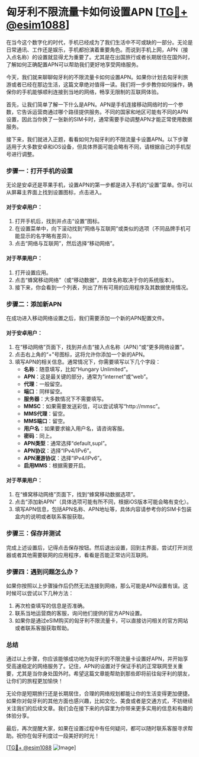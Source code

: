# 匈牙利不限流量卡如何设置APN [[TG💪+ @esim1088](https://t.me/s/esim1088)]

在当今这个数字化的时代，手机已经成为了我们生活中不可或缺的一部分。无论是日常通讯、工作还是娱乐，手机都扮演着重要角色。而说到手机上网，APN（接入点名称）的设置就显得尤为重要了。尤其是在出国旅行或者长期居住在国外时，了解如何正确配置APN可以帮助我们更好地享受网络服务。

今天，我们就来聊聊匈牙利的不限流量卡如何设置APN。如果你计划去匈牙利旅游或者已经在那边生活，这篇文章绝对值得一读。我们将一步步教你如何操作，确保你的手机能够顺利连接到当地的网络，畅享无限制的互联网体验。

首先，让我们简单了解一下什么是APN。APN是手机连接移动网络时的一个参数，它告诉运营商通过哪个路径提供服务。不同的国家和地区可能有不同的APN设置，因此当你换了一张新的SIM卡时，通常需要手动调整APN才能正常使用数据服务。

接下来，我们就进入正题，看看如何为匈牙利的不限流量卡设置APN。以下步骤适用于大多数安卓和iOS设备，但具体界面可能会略有不同，请根据自己的手机型号进行调整。

### 步骤一：打开手机的设置

无论是安卓还是苹果手机，设置APN的第一步都是进入手机的“设置”菜单。你可以从屏幕主界面上找到设置图标，点击进入。

#### 对于安卓用户：
1. 打开手机后，找到并点击“设置”图标。
2. 在设置菜单中，向下滚动找到“网络与互联网”或类似的选项（不同品牌手机可能显示的名字略有差异）。
3. 点击“网络与互联网”，然后选择“移动网络”。

#### 对于苹果用户：
1. 打开设置应用。
2. 点击“蜂窝移动网络”（或“移动数据”，具体名称取决于你的系统版本）。
3. 接下来，你会看到一个列表，列出了所有可用的应用程序及其数据使用情况。

### 步骤二：添加新APN

在成功进入移动网络设置之后，我们需要添加一个新的APN配置文件。

#### 对于安卓用户：
1. 在“移动网络”页面下，找到并点击“接入点名称（APN）”或“更多网络设置”。
2. 点击右上角的“+”号图标，这将允许你添加一个新的APN。
3. 填写APN的相关信息。通常情况下，你需要填写以下几个字段：
   - **名称**：随意填写，比如“Hungary Unlimited”。
   - **APN**：这是最关键的部分，通常为“internet”或“web”。
   - **代理**：一般留空。
   - **端口**：同样留空。
   - **服务器**：大多数情况下不需要填写。
   - **MMSC**：如果需要发送彩信，可以尝试填写“http://mmsc”。
   - **MMS代理**：留空。
   - **MMS端口**：留空。
   - **用户名**：如果要求输入用户名，请咨询客服。
   - **密码**：同上。
   - **APN类型**：通常选择“default,supl”。
   - **APN协议**：选择“IPv4/IPv6”。
   - **APN漫游协议**：选择“IPv4/IPv6”。
   - **启用MMS**：根据需要开启。

#### 对于苹果用户：
1. 在“蜂窝移动网络”页面下，找到“蜂窝移动数据选项”。
2. 点击“添加新APN”（具体选项可能有所不同，根据iOS版本可能会略有变化）。
3. 填写APN信息，包括APN名称、APN地址等，具体内容请参考你的SIM卡包装盒内的说明或者联系客服获取。

### 步骤三：保存并测试

完成上述设置后，记得点击保存按钮。然后退出设置，回到主界面，尝试打开浏览器或者其他需要联网的应用程序，看看是否能正常访问互联网。

### 步骤四：遇到问题怎么办？

如果你按照以上步骤操作后仍然无法连接到网络，那么可能是APN设置有误。这时候可以尝试以下几种方法：

1. 再次检查填写的信息是否准确。
2. 联系当地运营商的客服，询问他们提供的官方APN设置。
3. 如果你是通过eSIM购买的匈牙利不限流量卡，可以直接访问相关的官方网站或者联系客服获取帮助。

### 总结

通过以上步骤，你应该能够成功地为匈牙利的不限流量卡设置好APN，并开始享受高速稳定的网络服务了。记住，APN的设置对于保证手机的正常联网至关重要，尤其是当你身处国外时。希望这篇文章能帮助到那些即将前往匈牙利的朋友，让你们的旅程更加愉快！

无论你是短期旅行还是长期居住，合理的网络规划都能让你的生活变得更加便捷。如果你对匈牙利的其他方面也感兴趣，比如文化、美食或者是交通方式，不妨继续关注我们的后续文章。我们会在接下来的内容里为你带来更多实用的信息和有趣的体验分享。

最后，再次提醒大家，如果在设置过程中有任何疑问，都可以随时联系客服寻求帮助。祝你在匈牙利度过一段美好的时光！

[[TG💪+ @esim1088](https://t.me/s/esim1088) ![Image](https://i.postimg.cc/4NQfJmqS/Snipaste-2025-05-13-00-14-12.png)]